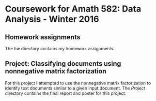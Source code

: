 # Coursework for Amath 582: Data Analysis - Winter 2016

## Homework assignments
The *hw* directory contains my homework assignments.

## Project: Classifying documents using nonnegative matrix factorization
For this project I attempted to use the nonnegative matrix factorization to identify text documents similar to a given input document.
The *Project* directory contains the final report and poster for this project.
